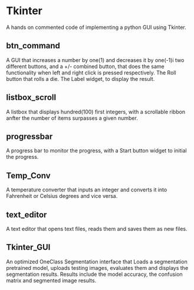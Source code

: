 # Tkinter

A hands on commented code of implementing a python GUI using Tkinter.

## btn_command

A GUI that increases a number by one(1) and decreases it by one(-1)i two different buttons, and a +/- combined button, that does the same functionality when left and right click is pressed respectively.
The Roll button that rolls a die.
The Label widget, to display the result.

## listbox_scroll

A listbox that displays hundred(100) first integers, with a scrollable ribbon anfter the number of items surpasses a given number.

## progressbar

A progress bar to monitor the progress, with a Start button widget to initial the progress.

## Temp_Conv

A temperature converter that inputs an integer and converts it into Fahrenheit or Celsius degrees and vice versa.

## text_editor

A text editor that opens text files, reads them and saves them as new files.

## Tkinter_GUI

An optimized OneClass Segmentation interface that Loads a segmentation pretrained model, uploads testing images, evaluates them and displays the segmentation results. Results include the model accuracy, the confusion matrix and segmented image results.
